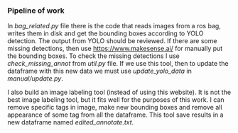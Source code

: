 ### **Pipeline of work**

In *bag_related.py* file there is the code that reads images from a ros bag, 
writes them in disk and get the bounding boxes according to YOLO detection. 
The output from YOLO should be reviewed. If there are some missing detections,
then use https://www.makesense.ai/ for manually put the bounding boxes. 
To check the missing detections I use *check_missing_annot* from *util.py* 
file. If we use this tool, then to update the dataframe with this new data we
must use *update_yolo_data* in *manual/update.py*.

I also build an image labeling tool (instead of using this website). It is not 
the best image labeling tool, but it fits well for the purposes of this work. 
I can remove specific tags in image, make new bounding boxes and remove all 
appearance of some tag from all the dataframe. This tool save results in a 
new dataframe named *edited_annotate.txt*.

